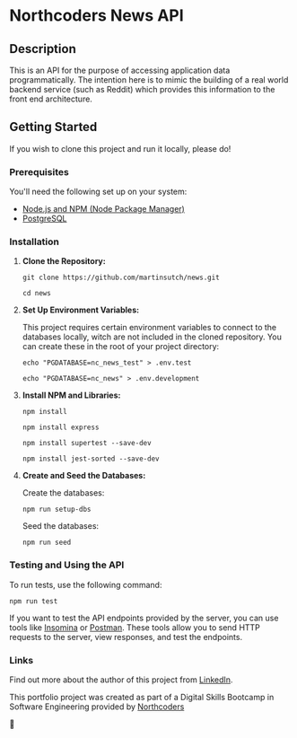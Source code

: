 # Northcoders News API

## Description

This is an API for the purpose of accessing application data programmatically. The intention here is to mimic the building of a real world backend service (such as Reddit) which provides this information to the front end architecture.

## Getting Started

If you wish to clone this project and run it locally, please do!

### Prerequisites

You'll need the following set up on your system:

-   [Node.js and NPM (Node Package Manager)](https://docs.npmjs.com/downloading-and-installing-node-js-and-npm)
-   [PostgreSQL](https://www.postgresql.org/download/)

### Installation

1. **Clone the Repository:**

    ```
    git clone https://github.com/martinsutch/news.git
    ```

    ```
    cd news
    ```

2. **Set Up Environment Variables:**

    This project requires certain environment variables to connect to the databases locally, witch are not included in the cloned repository. You can create these in the root of your project directory:

    ```
    echo "PGDATABASE=nc_news_test" > .env.test
    ```

    ```
    echo "PGDATABASE=nc_news" > .env.development
    ```

3. **Install NPM and Libraries:**

    ```
    npm install
    ```

    ```
    npm install express
    ```

    ```
    npm install supertest --save-dev
    ```

    ```
    npm install jest-sorted --save-dev
    ```

4. **Create and Seed the Databases:**

    Create the databases:

    ```
    npm run setup-dbs
    ```

    Seed the databases:

    ```
    npm run seed
    ```

### Testing and Using the API

To run tests, use the following command:

```
npm run test
```

If you want to test the API endpoints provided by the server, you can use tools like [Insomina](https://insomnia.rest/download) or [Postman](https://www.postman.com/downloads/). These tools allow you to send HTTP requests to the server, view responses, and test the endpoints.

### Links

Find out more about the author of this project from [LinkedIn](https://www.linkedin.com/in/martinsutch/).

This portfolio project was created as part of a Digital Skills Bootcamp in Software Engineering provided by [Northcoders](https://northcoders.com/)

🦄
